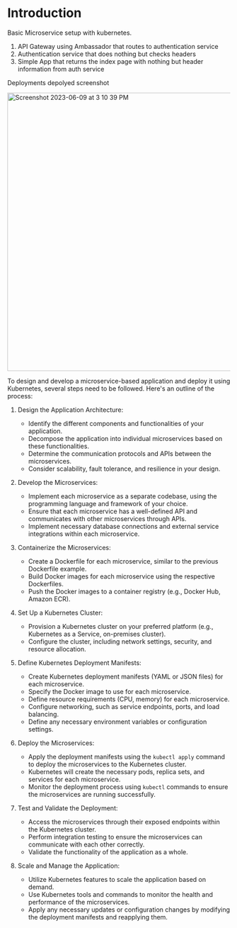 # Introduction

Basic Microservice setup with kubernetes. 

1. API Gateway using Ambassador that routes to authentication service
1. Authentication service that does nothing but checks headers
1. Simple App that returns the index page with nothing but header information from auth service


Deployments depolyed screenshot

<img width="628" alt="Screenshot 2023-06-09 at 3 10 39 PM" src="https://github.com/Pooja-Hegde/micro-kube/assets/51332074/7b1997f0-288b-4350-bd90-11da08173e4d">


To design and develop a microservice-based application and deploy it using Kubernetes, several steps need to be followed. Here's an outline of the process:

1. Design the Application Architecture:
   - Identify the different components and functionalities of your application.
   - Decompose the application into individual microservices based on these functionalities.
   - Determine the communication protocols and APIs between the microservices.
   - Consider scalability, fault tolerance, and resilience in your design.

2. Develop the Microservices:
   - Implement each microservice as a separate codebase, using the programming language and framework of your choice.
   - Ensure that each microservice has a well-defined API and communicates with other microservices through APIs.
   - Implement necessary database connections and external service integrations within each microservice.

3. Containerize the Microservices:
   - Create a Dockerfile for each microservice, similar to the previous Dockerfile example.
   - Build Docker images for each microservice using the respective Dockerfiles.
   - Push the Docker images to a container registry (e.g., Docker Hub, Amazon ECR).

4. Set Up a Kubernetes Cluster:
   - Provision a Kubernetes cluster on your preferred platform (e.g., Kubernetes as a Service, on-premises cluster).
   - Configure the cluster, including network settings, security, and resource allocation.

5. Define Kubernetes Deployment Manifests:
   - Create Kubernetes deployment manifests (YAML or JSON files) for each microservice.
   - Specify the Docker image to use for each microservice.
   - Define resource requirements (CPU, memory) for each microservice.
   - Configure networking, such as service endpoints, ports, and load balancing.
   - Define any necessary environment variables or configuration settings.

6. Deploy the Microservices:
   - Apply the deployment manifests using the `kubectl apply` command to deploy the microservices to the Kubernetes cluster.
   - Kubernetes will create the necessary pods, replica sets, and services for each microservice.
   - Monitor the deployment process using `kubectl` commands to ensure the microservices are running successfully.

7. Test and Validate the Deployment:
   - Access the microservices through their exposed endpoints within the Kubernetes cluster.
   - Perform integration testing to ensure the microservices can communicate with each other correctly.
   - Validate the functionality of the application as a whole.

8. Scale and Manage the Application:
   - Utilize Kubernetes features to scale the application based on demand.
   - Use Kubernetes tools and commands to monitor the health and performance of the microservices.
   - Apply any necessary updates or configuration changes by modifying the deployment manifests and reapplying them.
